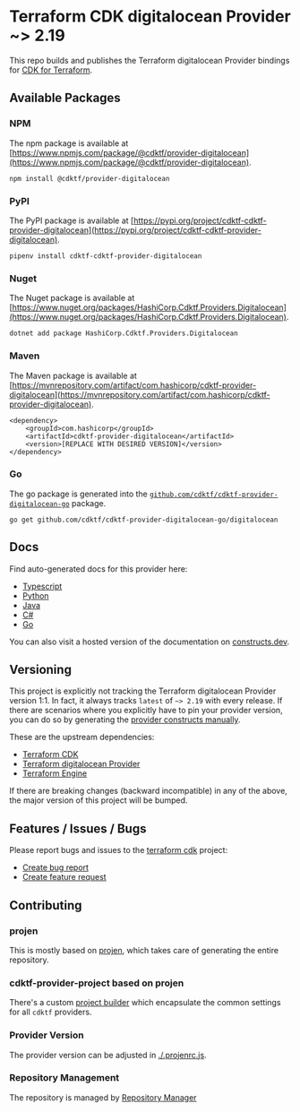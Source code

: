 # Terraform CDK digitalocean Provider ~> 2.19

This repo builds and publishes the Terraform digitalocean Provider bindings for [CDK for Terraform](https://cdk.tf).

## Available Packages

### NPM

The npm package is available at [https://www.npmjs.com/package/@cdktf/provider-digitalocean](https://www.npmjs.com/package/@cdktf/provider-digitalocean).

`npm install @cdktf/provider-digitalocean`

### PyPI

The PyPI package is available at [https://pypi.org/project/cdktf-cdktf-provider-digitalocean](https://pypi.org/project/cdktf-cdktf-provider-digitalocean).

`pipenv install cdktf-cdktf-provider-digitalocean`

### Nuget

The Nuget package is available at [https://www.nuget.org/packages/HashiCorp.Cdktf.Providers.Digitalocean](https://www.nuget.org/packages/HashiCorp.Cdktf.Providers.Digitalocean).

`dotnet add package HashiCorp.Cdktf.Providers.Digitalocean`

### Maven

The Maven package is available at [https://mvnrepository.com/artifact/com.hashicorp/cdktf-provider-digitalocean](https://mvnrepository.com/artifact/com.hashicorp/cdktf-provider-digitalocean).

```
<dependency>
    <groupId>com.hashicorp</groupId>
    <artifactId>cdktf-provider-digitalocean</artifactId>
    <version>[REPLACE WITH DESIRED VERSION]</version>
</dependency>
```

### Go

The go package is generated into the [`github.com/cdktf/cdktf-provider-digitalocean-go`](https://github.com/cdktf/cdktf-provider-digitalocean-go) package.

`go get github.com/cdktf/cdktf-provider-digitalocean-go/digitalocean`

## Docs

Find auto-generated docs for this provider here:

* [Typescript](./docs/API.typescript.md)
* [Python](./docs/API.python.md)
* [Java](./docs/API.java.md)
* [C#](./docs/API.csharp.md)
* [Go](./docs/API.go.md)

You can also visit a hosted version of the documentation on [constructs.dev](https://constructs.dev/packages/@cdktf/provider-digitalocean).

## Versioning

This project is explicitly not tracking the Terraform digitalocean Provider version 1:1. In fact, it always tracks `latest` of `~> 2.19` with every release. If there are scenarios where you explicitly have to pin your provider version, you can do so by generating the [provider constructs manually](https://cdk.tf/imports).

These are the upstream dependencies:

* [Terraform CDK](https://cdk.tf)
* [Terraform digitalocean Provider](https://github.com/terraform-providers/terraform-provider-digitalocean)
* [Terraform Engine](https://terraform.io)

If there are breaking changes (backward incompatible) in any of the above, the major version of this project will be bumped.

## Features / Issues / Bugs

Please report bugs and issues to the [terraform cdk](https://cdk.tf) project:

* [Create bug report](https://cdk.tf/bug)
* [Create feature request](https://cdk.tf/feature)

## Contributing

### projen

This is mostly based on [projen](https://github.com/eladb/projen), which takes care of generating the entire repository.

### cdktf-provider-project based on projen

There's a custom [project builder](https://github.com/hashicorp/cdktf-provider-project) which encapsulate the common settings for all `cdktf` providers.

### Provider Version

The provider version can be adjusted in [./.projenrc.js](./.projenrc.js).

### Repository Management

The repository is managed by [Repository Manager](https://github.com/hashicorp/cdktf-repository-manager/)
